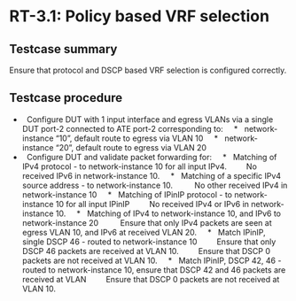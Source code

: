 # RT-3.1: Policy based VRF selection

## Testcase summary

Ensure that protocol and DSCP based VRF selection is configured correctly.

## Testcase procedure

*   Configure DUT with 1 input interface and egress VLANs via a single DUT port-2 connected to ATE port-2 corresponding to:
    *   network-instance “10”, default route to egress via VLAN 10
    *   network-instance “20”, default route to egress via VLAN 20
*   Configure DUT and validate packet forwarding for:
    *   Matching of IPv4 protocol - to network-instance 10 for all input IPv4.
        No received IPv6 in network-instance 10.
    *   Matching of a specific IPv4 source address - to network-instance 10. 
        No other received IPv4 in network-instance 10
    *   Matching of IPinIP protocol - to network-instance 10 for all input IPinIP
        No received IPv4 or IPv6 in network-instance 10.
    *   Matching of IPv4 to network-instance 10, and IPv6 to network-instance 20 
        Ensure that only IPv4 packets are seen at egress VLAN 10, and IPv6 at received VLAN 20.
    *   Match IPinIP, single DSCP 46 - routed to network-instance 10
        Ensure that only DSCP 46 packets are received at VLAN 10.
        Ensure that DSCP 0 packets are not received at VLAN 10.
    *   Match IPinIP, DSCP 42, 46 - routed to network-instance 10, ensure that DSCP 42 and 46 packets are received at VLAN
        Ensure that DSCP 0 packets are not received at VLAN 10.
